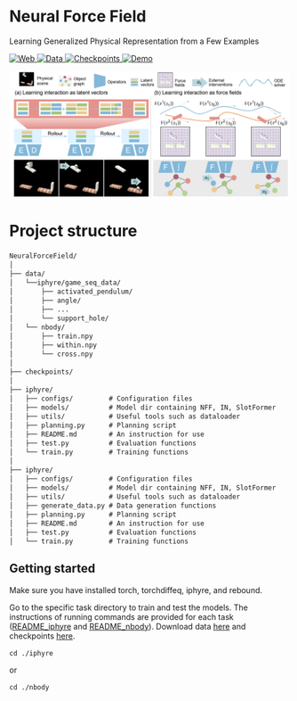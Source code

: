 # Neural Force Field

Learning Generalized Physical Representation from a Few Examples

<p align="left">
    <a href='https://NeuralForceField.github.io/'>
    <img src='https://img.shields.io/badge/Web-Page-yellow?style=plastic&logo=Google%20chrome&logoColor=yellow' alt='Web'>
    </a>
    <a href='https://drive.google.com/file/d/1n5P7RiK1V7LxRJW8mvLL-QeDzHF7d75O/view?usp=sharing'>
    <img src='https://img.shields.io/badge/Data-GoogleDrive-blue?style=plastic&logo=Google%20chrome&logoColor=blue' alt='Data'>
    </a>
    <a href='https://drive.google.com/file/d/1q326zDuFwggRFjUI7ash_tr8PiHGSVZI/view?usp=sharing'>
    <img src='https://img.shields.io/badge/Checkpoints-GoogleDrive-green?style=plastic&logo=Google%20chrome&logoColor=green' alt='Checkpoints'>
    </a>
    <a href='https://vimeo.com/1055247476'>
      <img src='https://img.shields.io/badge/Demo-Vimeo-red?style=plastic&logo=Vimeo&logoColor=red' alt='Demo'>
    </a>
</p>

<img src='./images/overview.jpg'>

# Project structure
```
NeuralForceField/
│
├── data/
│   └──iphyre/game_seq_data/
│       ├── activated_pendulum/
│       ├── angle/
│       ├── ...
│       └── support_hole/
│   └── nbody/
│       ├── train.npy
│       ├── within.npy
│       └── cross.npy
│
├── checkpoints/          
│
├── iphyre/             
│   ├── configs/         # Configuration files
│   ├── models/          # Model dir containing NFF, IN, SlotFormer
│   ├── utils/           # Useful tools such as dataloader
│   ├── planning.py      # Planning script
│   ├── README.md        # An instruction for use
│   ├── test.py          # Evaluation functions
│   └── train.py         # Training functions
│
├── iphyre/             
│   ├── configs/         # Configuration files
│   ├── models/          # Model dir containing NFF, IN, SlotFormer
│   ├── utils/           # Useful tools such as dataloader
│   ├── generate_data.py # Data generation functions
│   ├── planning.py      # Planning script
│   ├── README.md        # An instruction for use
│   ├── test.py          # Evaluation functions
│   └── train.py         # Training functions
```
## Getting started
Make sure you have installed torch, torchdiffeq, iphyre, and rebound.

Go to the specific task directory to train and test the models. The instructions of running commands are provided for each task ([README_iphyre](./iphyre/README.md) and [README_nbody](./nbody/README.md)). Download data [here](https://drive.google.com/file/d/1n5P7RiK1V7LxRJW8mvLL-QeDzHF7d75O/view?usp=sharing) and checkpoints [here](https://drive.google.com/file/d/1q326zDuFwggRFjUI7ash_tr8PiHGSVZI/view?usp=sharing).
```
cd ./iphyre
```

or

```
cd ./nbody
```